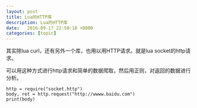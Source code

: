 ```yaml
---
layout: post
title: Lua的HTTP库
description: Lua的HTTP库
date:   2016-09-17 22:50:18 +0800 
categories: [topic]
---
```

其实除lua curl，还有另外一个库，也用以用HTTP请求。就是lua socket的http请求。

可以用这种方式进行http请求和简单的数据爬取，然后用正则，对返回的数据进行分析。

```
http = require("socket.http")
body, ret = http.request("http://wwww.baidu.com")
print(body)
```